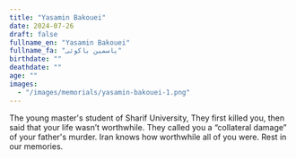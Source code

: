 ```yaml
---
title: "Yasamin Bakouei"
date: 2024-07-26
draft: false
fullname_en: "Yasamin Bakouei"
fullname_fa: "یاسمین باکوئی"
birthdate: ""
deathdate: ""
age: ""
images:
  - "/images/memorials/yasamin-bakouei-1.png"
---
```


The young master's student of Sharif University, They first killed you, then said that your life wasn’t worthwhile. They called you a “collateral damage” of your father's murder. Iran knows how worthwhile all of you were. Rest in our memories.